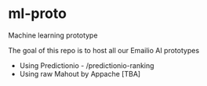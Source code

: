 ml-proto
========

Machine learning prototype

The goal of this repo is to host all our Emailio AI prototypes

 - Using Predictionio - /predictionio-ranking
 - Using raw Mahout by Appache [TBA]
